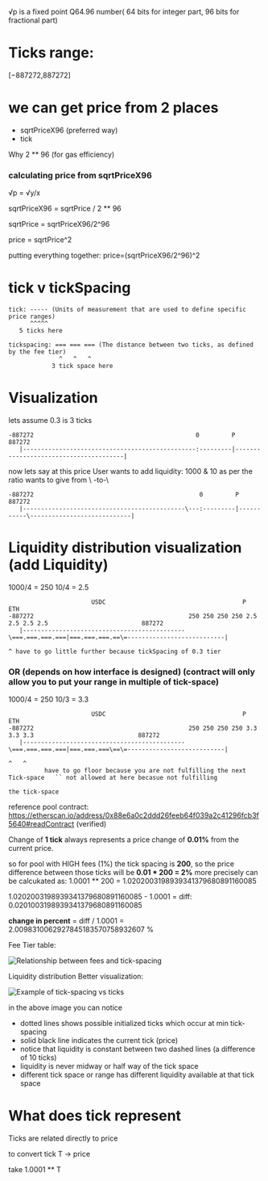 √p is a fixed point Q64.96 number( 64 bits for integer part, 96 bits for fractional part)

# Ticks range:

[−887272,887272]

# we can get price from 2 places

- sqrtPriceX96 (preferred way)
- tick

Why 2 \*\* 96 (for gas efficiency)

### calculating price from sqrtPriceX96

√p = √y/x

sqrtPriceX96 = sqrtPrice / 2 \*\* 96

sqrtPrice = sqrtPriceX96/2^96

price = sqrtPrice^2

putting everything together:
price=(sqrtPriceX96/2^96)^2

# tick v tickSpacing

```shell
tick: ----- (Units of measurement that are used to define specific price ranges)
      ^^^^^
   5 ticks here
```

```shell
tickspacing: === === === (The distance between two ticks, as defined by the fee tier)
              ^   ^   ^
            3 tick space here
```

# Visualization

lets assume 0.3 is 3 ticks

```shell
-887272                                             0         P                                      887272
   |------------------------------------------------:---------|---------------------------------------|
```

now lets say at this price User wants to add liquidity: 1000 & 10 as per the ratio
wants to give from \ -to-\

```shell
-887272                                              0         P                                      887272
   |---------------------------------------------\---:---------|-----------\----------------------------|
```

# Liquidity distribution visualization (add Liquidity)

1000/4 = 250
10/4 = 2.5

```shell
                       USDC                                      P                  ETH
-887272                                           250 250 250 250 2.5 2.5 2.5 2.5                          887272
   |---------------------------------------------\===.===.===.===|===.===.===.==\=---------------------------|
                                                                                 ^ have to go little further because tickSpacing of 0.3 tier
```

### OR (depends on how interface is designed) (contract will only allow you to put your range in multiple of tick-space)

1000/4 = 250
10/3 = 3.3

```shell
                       USDC                                      P                  ETH
-887272                                           250 250 250 250 3.3 3.3 3.3                             887272
   |---------------------------------------------\===.===.===.===|===.===.===\==\=---------------------------|
                                                                             ^   ^
          have to go floor because you are not fulfilling the next Tick-space   `` not allowed at here becasue not fulfilling
                                                                                   the tick-space
```

reference pool contract: https://etherscan.io/address/0x88e6a0c2ddd26feeb64f039a2c41296fcb3f5640#readContract (verified)

Change of **1 tick** always represents a price change of **0.01%** from the current price.

so for pool with HIGH fees (1%) the tick spacing is **200**, so the price difference between those ticks will be **0.01 \* 200 = 2%**
more precisely can be calcukated as: 1.0001 \*\* 200 = 1.0202003198939341379680891160085

1.0202003198939341379680891160085 - 1.0001 =
diff: 0.0201003198939341379680891160085

**change in percent** = diff / 1.0001 =
2.0098310062927845183570758932607 %

Fee Tier table:

![Relationship between fees and tick-spacing](https://images.ctfassets.net/oc3ca6rftwdu/4frFW4vjWztra6jaQRqjve/241b6f514df980da1e1afc11709a82bd/table1__2_.png)

Liquidity distribution Better visualization:

![Example of tick-spacing vs ticks](https://images.ctfassets.net/oc3ca6rftwdu/1CAALWusWI2Q2Ns1CvS2Zs/2388c8df6c862e74cbb88830847a6296/figure2__1_.jpeg)

in the above image you can notice

- dotted lines shows possible initialized ticks which occur at min tick-spacing
- solid black line indicates the current tick (price)
- notice that liquidity is constant between two dashed lines (a difference of 10 ticks)
- liquidity is never midway or half way of the tick space
- different tick space or range has different liquidity available at that tick space

# What does tick represent

Ticks are related directly to price

to convert tick T -> price

take 1.0001 \*\* T
